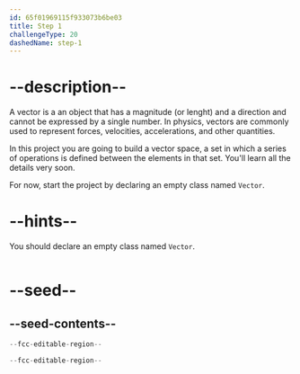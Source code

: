 ```yaml
---
id: 65f01969115f933073b6be03
title: Step 1
challengeType: 20
dashedName: step-1
---
```


# --description--

A vector is a an object that has a magnitude (or lenght) and a direction and cannot be expressed by a single number. In physics, vectors are commonly used to represent forces, velocities, accelerations, and other quantities.

In this project you are going to build a vector space, a set in which a series of operations is defined between the elements in that set. You'll learn all the details very soon.

For now, start the project by declaring an empty class named `Vector`.

# --hints--

You should declare an empty class named `Vector`.

```js

```

# --seed--

## --seed-contents--

```py
--fcc-editable-region--

--fcc-editable-region--
```
